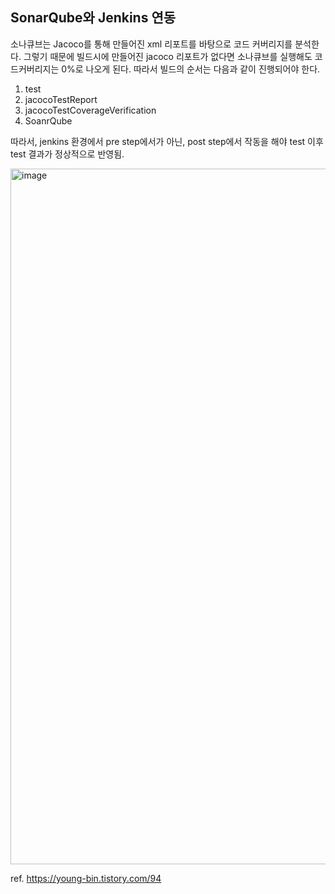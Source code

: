 ## SonarQube와 Jenkins 연동


소나큐브는 Jacoco를 통해 만들어진 xml 리포트를 바탕으로 코드 커버리지를 분석한다. 그렇기 때문에 빌드시에 만들어진 jacoco 리포트가 없다면 소나큐브를 실행해도 코드커버리지는 0%로 나오게 된다.
따라서 빌드의 순서는 다음과 같이 진행되어야 한다.

1. test
2. jacocoTestReport
3. jacocoTestCoverageVerification
4. SoanrQube

따라서, jenkins 환경에서 pre step에서가 아닌, post step에서 작동을 해야 test 이후 test 결과가 정상적으로 반영됨.

<img width="1113" alt="image" src="https://github.com/nhnacademy-be5-no24/docs/assets/43560497/6d9ad2ec-364f-43f9-89b4-60b7d48c47ba">

ref. https://young-bin.tistory.com/94
